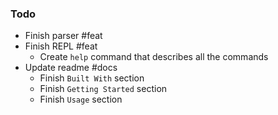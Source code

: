 ### Todo
- Finish parser #feat
- Finish REPL #feat
  - Create `help` command that describes all the commands
- Update readme #docs
  - Finish `Built With` section
  - Finish `Getting Started` section
  - Finish `Usage` section
